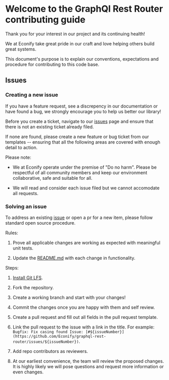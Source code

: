# Welcome to the GraphQl Rest Router contributing guide

Thank you for your interest in our project and its continuing health!

We at Econify take great pride in our craft and love helping others build great systems.

This document's purpose is to explain our conventions, expectations and procedure for contributing to this code base.

## Issues
### Creating a new issue
If you have a feature request, see a discrepency in our documentation or have found a bug, we strongly encourage you to help us better our library!

Before you create a ticket, navigate to our [issues](https://github.com/Econify/graphql-rest-router/issues) page and ensure that there is not an existing ticket already filed.

If none are found, please create a new feature or bug ticket from our templates -- ensuring that all the following areas are covered with enough detail to action.

Please note:
* We at Econify operate under the premise of "Do no harm". Please be respectful of all community members and keep our environment collaborative, safe and suitable for all.

* We will read and consider each issue filed but we cannot accomodate all requests.

### Solving an issue
To address an existing [issue](https://github.com/Econify/graphql-rest-router/issues) or open a pr for a new item, please follow standard open source procedure.

Rules:

1. Prove all applicable changes are working as expected with meaningful unit tests.

2. Update the [README.md](https://github.com/Econify/graphql-rest-router/blob/master/README.md) with each change in functionality.

Steps:
1. [Install Git LFS](https://docs.github.com/en/github/managing-large-files/versioning-large-files/installing-git-large-file-storage).

2. Fork the repository.

3. Create a working branch and start with your changes!

4. Commit the changes once you are happy with them and self review.

5. Create a pull request and fill out all fields in the pull request template.

6. Link the pull request to the issue with a link in the title. For example:
 `Bugfix: Fix casing found Issue: [#${issueNumber}](https://github.com/Econify/graphql-rest-router/issues/${issueNumber})`.

7. Add repo contributors as reviewers.

8. At our earliest convenience, the team will review the proposed changes. It is highly likely we will pose questions and request more information or even changes.